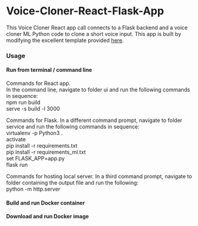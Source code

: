 # Voice-Cloner-React-Flask-App
This Voice Cloner React app call connects to a Flask backend and a voice cloner ML Python code to clone a short voice input. This app is built by modifying the excellent template provided [here](https://github.com/kb22/ML-React-App-Template).

### Usage
#### Run from terminal / command line
Commands for React app. <br>
In the command line, navigate to folder ui and run the following commands in sequence: <br>
npm run build <br>
serve -s build -l 3000 <br>

Commands for Flask. In a different command prompt, navigate to folder service and run the following commands in sequence: <br>
virtualenv -p Python3 . <br>
activate <br>
pip install -r requirements.txt <br>
pip install -r requirements_ml.txt <br>
set FLASK_APP=app.py <br>
flask run <br>

Commands for hosting local server. In a third command prompt, navigate to folder containing the output file and run the following: <br>
python -m http.server

#### Build and run Docker container

#### Download and run Docker image
